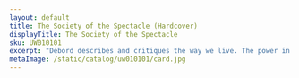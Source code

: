 ```yaml
---
layout: default
title: The Society of the Spectacle (Hardcover)
displayTitle: The Society of the Spectacle
sku: UW010101
excerpt: "Debord describes and critiques the way we live. The power in these ideas lies in their ability to question, identify, and name the common assumptions of the present. Developing the concept of The Spectacle, he describes the “gaze” of contemporary society."
metaImage: /static/catalog/uw010101/card.jpg
---
```



